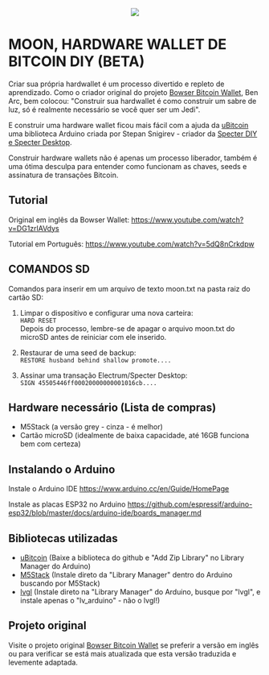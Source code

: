 <p align="center">
<img src="https://i.imgur.com/sJRPQB7.png" />
</p>

<h1>MOON, HARDWARE WALLET DE BITCOIN DIY (BETA)</h1>

Criar sua própria hardwallet é um processo divertido e repleto de aprendizado. Como o criador original do projeto <a href="https://github.com/arcbtc/bowser-bitcoin-hardware-wallet" target="_blank">Bowser Bitcoin Wallet</a>, Ben Arc, bem colocou: "Construir sua hardwallet é como construir um sabre de luz, só é realmente necessário se você quer ser um Jedi".

E construir uma hardware wallet ficou mais fácil com a ajuda da <a href="https://github.com/micro-bitcoin/uBitcoin" target="_blank">uBitcoin</a> uma biblioteca Arduino criada por Stepan Snigirev - criador da <a href="https://www.youtube.com/playlist?list=PLgcVYwONyxmhvPW88vQ21XjpQ6ZmyXNI3" target="_blank">Specter DIY e Specter Desktop</a>.

Construir hardware wallets não é apenas um processo liberador, também é uma ótima desculpa para entender como funcionam as chaves, seeds e assinatura de transações Bitcoin.


## Tutorial
Original em inglês da Bowser Wallet: https://www.youtube.com/watch?v=DG1zrlAVdys

Tutorial em Português:  https://www.youtube.com/watch?v=5dQ8nCrkdpw


## COMANDOS SD

Comandos para inserir em um arquivo de texto moon.txt na pasta raiz do cartão SD:

1. Limpar o dispositivo e configurar uma nova carteira:<br/>
```HARD RESET```
<br>Depois do processo, lembre-se de apagar o arquivo moon.txt do microSD antes de reiniciar com ele inserido.

2. Restaurar de uma seed de backup:<br/>
```RESTORE husband behind shallow promote....```
    
3. Assinar uma transação Electrum/Specter Desktop:<br/>
```SIGN 45505446ff00020000000001016cb....```


## Hardware necessário (Lista de compras)
- M5Stack (a versão grey - cinza - é melhor)
- Cartão microSD (idealmente de baixa capacidade, até 16GB funciona bem com certeza)


## Instalando o Arduino
Instale o Arduino IDE
https://www.arduino.cc/en/Guide/HomePage

Instale as placas ESP32 no Arduino
https://github.com/espressif/arduino-esp32/blob/master/docs/arduino-ide/boards_manager.md

## Bibliotecas utilizadas
- <a href="https://github.com/micro-bitcoin/uBitcoin" target="_blank">uBitcoin</a> (Baixe a biblioteca do github e "Add Zip Library" no Library Manager do Arduino) 
- <a href="https://github.com/m5stack/M5Stack" target="_blank">M5Stack</a> (Instale direto da "Library Manager" dentro do Arduino buscando por M5Stack)
- [lvgl](https://lvgl.io/) (Instale direto na "Library Manager" do Arduino, busque por "lvgl", e instale apenas o "lv_arduino" - não o lvgl!) 


## Projeto original
Visite o projeto original <a href="https://github.com/arcbtc/bowser-bitcoin-hardware-wallet" target="_blank">Bowser Bitcoin Wallet</a> se preferir a versão em inglês ou para verificar se está mais atualizada que esta versão traduzida e levemente adaptada.
